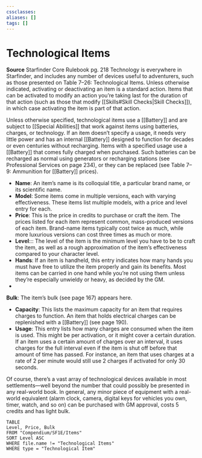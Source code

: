 ```yaml
---
cssclasses:
aliases: []
tags: []
---
```


# Technological Items

**Source** Starfinder Core Rulebook pg. 218
Technology is everywhere in Starfinder, and includes any number of devices useful to adventurers, such as those presented on Table 7–26: Technological Items. Unless otherwise indicated, activating or deactivating an item is a standard action. Items that can be activated to modify an action you’re taking last for the duration of that action (such as those that modify [[Skills#Skill Checks|Skill Checks]]), in which case activating the item is part of that action.

Unless otherwise specified, technological items use a [[Battery]] and are subject to [[Special Abilities]] that work against items using batteries, charges, or technology. If an item doesn’t specify a usage, it needs very little power and has an internal [[Battery]] designed to function for decades or even centuries without recharging. Items with a specified usage use a [[Battery]] that comes fully charged when purchased. Such batteries can be recharged as normal using generators or recharging stations (see Professional Services on page 234), or they can be replaced (see Table 7–9: Ammunition for [[Battery]] prices).

-   **Name**: An item’s name is its colloquial title, a particular brand name, or its scientific name.
-   **Model**: Some items come in multiple versions, each with varying effectiveness. These items list multiple models, with a price and level entry for each.
-   **Price**: This is the price in credits to purchase or craft the item. The prices listed for each item represent common, mass-produced versions of each item. Brand-name items typically cost twice as much, while more luxurious versions can cost three times as much or more.
-   **Level**::: The level of the item is the minimum level you have to be to craft the item, as well as a rough approximation of the item’s effectiveness compared to your character level.
-   **Hands**: If an item is handheld, this entry indicates how many hands you must have free to utilize the item properly and gain its benefits. Most items can be carried in one hand while you’re not using them unless they’re especially unwieldy or heavy, as decided by the GM.
-
**Bulk**: The item’s bulk (see page 167) appears here.
-   **Capacity**: This lists the maximum capacity for an item that requires charges to function. An item that holds electrical charges can be replenished with a [[Battery]] (see page 190).
-   **Usage**: This entry lists how many charges are consumed when the item is used. This might be per activation, or it might cover a certain duration. If an item uses a certain amount of charges over an interval, it uses charges for the full interval even if the item is shut off before that amount of time has passed. For instance, an item that uses charges at a rate of 2 per minute would still use 2 charges if activated for only 30 seconds.

Of course, there’s a vast array of technological devices available in most settlements—well beyond the number that could possibly be presented in any real-world book. In general, any minor piece of equipment with a real-world equivalent (alarm clock, camera, digital keys for vehicles you own, timer, watch, and so on) can be purchased with GM approval, costs 5 credits and has light bulk.

``` dataview
TABLE
Level, Price, Bulk
FROM "Compendium/SF1E/Items"
SORT Level ASC
WHERE file.name != "Technological Items"
WHERE type = "Technological Item"
```
